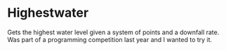 # Highestwater
Gets the highest water level given a system of points and a downfall rate. Was part of a programming competition last year and I wanted to try it.

